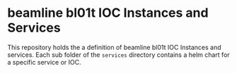 # beamline bl01t IOC Instances and Services

This repository holds the a definition of beamline bl01t IOC Instances and services. Each sub folder of the `services` directory contains a helm chart for a specific service or IOC.